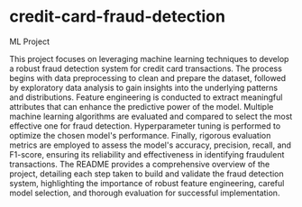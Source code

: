 # credit-card-fraud-detection
ML Project

This project focuses on leveraging machine learning techniques to develop a robust fraud detection system for credit card transactions. The process begins with data preprocessing to clean and prepare the dataset, followed by exploratory data analysis to gain insights into the underlying patterns and distributions. Feature engineering is conducted to extract meaningful attributes that can enhance the predictive power of the model. Multiple machine learning algorithms are evaluated and compared to select the most effective one for fraud detection. Hyperparameter tuning is performed to optimize the chosen model's performance. Finally, rigorous evaluation metrics are employed to assess the model's accuracy, precision, recall, and F1-score, ensuring its reliability and effectiveness in identifying fraudulent transactions. The README provides a comprehensive overview of the project, detailing each step taken to build and validate the fraud detection system, highlighting the importance of robust feature engineering, careful model selection, and thorough evaluation for successful implementation.
